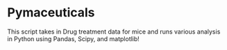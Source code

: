 # Pymaceuticals
 
This script takes in Drug treatment data for mice and runs various analysis in Python using Pandas, Scipy, and matplotlib!
